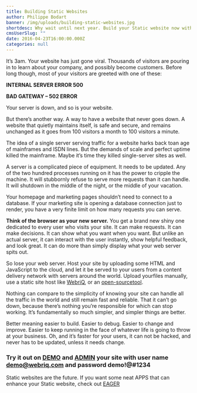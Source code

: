 ```yaml
---
title: Building Static Websites
author: Philippe Bodart
banner: /img/uploads/building-static-websites.jpg
shortdesc: Why wait until next year. Build your Static website now without the need of a database or a web server.
cmsUserSlug: ""
date: 2016-04-23T16:00:00.000Z
categories: null
---
```


It’s 3am. Your website has just gone viral. Thousands of visitors are pouring in to learn about your company, and possibly become customers. Before long though, most of your visitors are greeted with one of these:

**INTERNAL SERVER ERROR 500**

**BAD GATEWAY – 502 ERROR**

Your server is down, and so is your website.

But there’s another way. A way to have a website that never goes down. A website that quietly maintains itself, is safe and secure, and remains unchanged as it goes from 100 visitors a month to 100 visitors a minute.

The idea of a single server serving traffic for a website harks back toan age of mainframes and ISDN lines. But the demands of scale and perfect uptime killed the mainframe. Maybe it’s time they killed single-server sites as well.

A server is a complicated piece of equipment. It needs to be updated. Any of the two hundred processes running on it has the power to cripple the machine. It will stubbornly refuse to serve more requests than it can handle. It will shutdown in the middle of the night, or the middle of your vacation.

Your homepage and marketing pages shouldn’t need to connect to a database. If your marketing site is opening a database connection just to render, you have a very finite limit on how many requests you can serve.

**Think of the browser as your new server.** You get a brand new shiny one dedicated to every user who visits your site. It can make requests. It can make decisions. It can show what you want when you want. But unlike an actual server, it can interact with the user instantly, show helpful feedback, and look great. It can do more than simply display what your web server spits out.

So lose your web server. Host your site by uploading some HTML and JavaScript to the cloud, and let it be served to your users from a content delivery network with servers around the world. Upload yourfiles manually, use a static site host like [WebriQ](http://www.app.webriq.com/auth/register), or an [open-sourcetool](https://github.com/EagerIO/Stout).

Nothing can compare to the simplicity of knowing your site can handle all the traffic in the world and still remain fast and reliable. That it can’t go down, because there’s nothing you’re responsible for which can stop working. It’s fundamentally so much simpler, and simpler things are better.

Better meaning easier to build. Easier to debug. Easier to change and improve. Easier to keep running in the face of whatever life is going to throw at your business. Oh, and it’s faster for your users, it can not be hacked, and never has to be updated, unless it needs change.

### **Try it out on [DEMO](http://demo.webriq.com/) and [ADMIN](http://demo.webriq.com/admin) your site with user name [demo@webriq.com](mailto:demo@webriq.com) and password demo!@#1234**


Static websites are the future. 
If you want some neat APPS that can enhance your Static website, check out [EAGER](http://eager.io)

        
